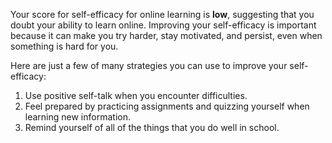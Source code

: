 Your score for self-efficacy for online learning is **low**, suggesting that you doubt your ability to learn online. Improving your self-efficacy is important because it can make you try harder, stay motivated, and persist, even when something is hard for you.

Here are just a few of many strategies you can use to improve your self-efficacy:

1.	Use positive self-talk when you encounter difficulties.
2.	Feel prepared by practicing assignments and quizzing yourself when learning new information.
3.	Remind yourself of all of the things that you do well in school.
